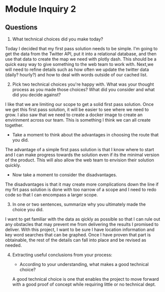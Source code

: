 # Module Inquiry 2

## Questions

1. What technical choices did you make today? 

Today I decided that my first pass solution needs to be simple. I'm going to get the data from the Twitter API, put it into a relational database, and then use that data to create the map we need with plotly dash. This should be a quick easy way to give something to the web team to work with. Next,we will need to refine details such as how often we update the twitter data (daily? hourly?) and how to deal with words outside of our cached list.

2. Pick two technical choices you're happy with. What was your thought process as you made those choices? What did you consider and what did you decide against?

I like that we are limiting our scope to get a solid first pass solution. Once we get this first pass solution, it will be easier to see where we need to grow. 
I also saw that we need to create a docker image to create an envirinment across our team. This is something I think we can all create together.
    
   - Take a moment to think about the advantages in choosing the route that you did.
    
  The advantage of a simple first pass solution is that I know where to start and I can make progress towards the solution even if its the minimal version of the product. This will also allow the web team to envision their solution quickly.
    
   - Now take a moment to consider the disadvantages.
    
  The disadvantages is that it may create more complications down the line if my firt pass solution is done with too narrow of a scope and I need to redo code so that I can encompass a larger scope.
    
3. In one or two sentences, summarize why you ultimately made the choice you did.

I want to get familiar with the data as qickly as possible so that I can rule out any obstacles that may prevent me from delivering the results I promised to deliver. With this project, I want to be sure I have location information and key word searches that can be graphed. Once I have proven that part is obtainable, the rest of the details can fall into place and be revised as needed.

4. Extracting useful conclusions from your process: 
    - According to your understanding, what makes a good technical choice?
    
    A good technical choice is one that enables the project to move forward with a good proof of concept while requiring little or no technical dept.
